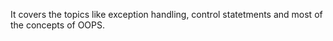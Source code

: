 It covers the topics like exception handling, control statetments and most of the concepts of OOPS.
